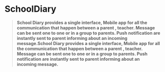 # SchoolDiary
> **School Diary provides a single interface, Mobile app for all the communication that happen between a parent , teacher. Message can be sent one to one or in a group to parents. Push notification are instantly sent to parent informing about an incoming message.School Diary provides a single interface, Mobile app for all the communication that happen between a parent , teacher. Message can be sent one to one or in a group to parents. Push notification are instantly sent to parent informing about an incoming message.**
